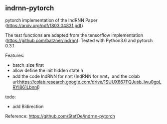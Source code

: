 ## indrnn-pytorch

pytorch implementation of the IndRNN Paper (https://arxiv.org/pdf/1803.04831.pdf)

The test functions are adapted from the tensorflow implementation (https://github.com/batzner/indrnn).
Tested with Python3.6 and pytorch 0.3.1

Features:
- batch_size first
- allow define the init hidden state h
- add the code IndRNN for nmt (IndRNN for nmt，and the colab url:https://colab.research.google.com/drive/1SUUX667FQJusb_lwu0gpLRYI861LbnnI)

todo:
- add Bidirection


Reference:
https://github.com/StefOe/indrnn-pytorch

